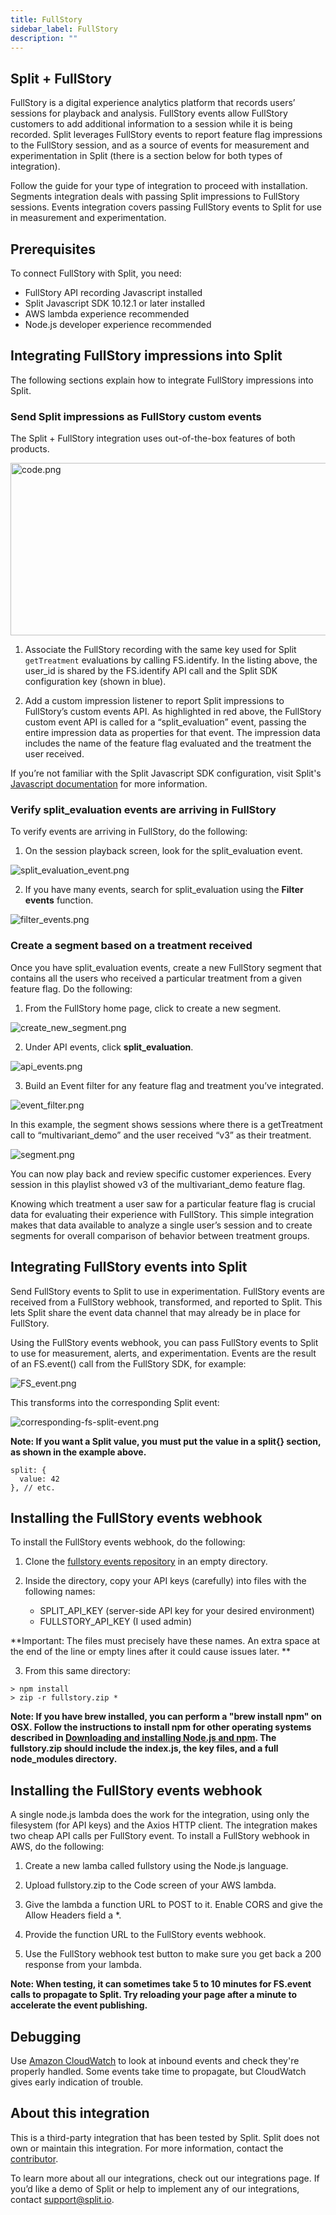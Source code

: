 ```yaml
---
title: FullStory
sidebar_label: FullStory
description: ""
---
```


<p>
  <button hidden style={{borderRadius:'8px', border:'1px', fontFamily:'Courier New', fontWeight:'800', textAlign:'left'}}> help.split.io link: https://help.split.io/hc/en-us/articles/360045937831-FullStory <br /> ✘ images still hosted on help.split.io </button>
</p>

## Split + FullStory

FullStory is a digital experience analytics platform that records users’ sessions for playback and analysis. FullStory events allow FullStory customers to add additional information to a session while it is being recorded. Split leverages FullStory events to report feature flag impressions to the FullStory session, and as a source of events for measurement and experimentation in Split (there is a section below for both types of integration). 

Follow the guide for your type of integration to proceed with installation. Segments integration deals with passing Split impressions to FullStory sessions. Events integration covers passing FullStory events to Split for use in measurement and experimentation.

## Prerequisites

To connect FullStory with Split, you need:

* FullStory API recording Javascript installed
* Split Javascript SDK 10.12.1 or later installed
* AWS lambda experience recommended
* Node.js developer experience recommended

## Integrating FullStory impressions into Split

The following sections explain how to integrate FullStory impressions into Split.

### Send Split impressions as FullStory custom events

The Split + FullStory integration uses out-of-the-box features of both products.

<p>
  <img src="https://help.split.io/hc/article_attachments/360061296432/code.png" alt="code.png" width="514" height="276" />
</p>
 
1. Associate the FullStory recording with the same key used for Split `getTreatment` evaluations by calling FS.identify. In the listing above, the user_id is shared by the FS.identify API call and the Split SDK configuration key (shown in blue).

2. Add a custom impression listener to report Split impressions to FullStory’s custom events API. As highlighted in red above, the FullStory custom event API is called for a “split_evaluation” event, passing the entire impression data as properties for that event. The impression data includes the name of the feature flag evaluated and the treatment the user received.

If you’re not familiar with the Split Javascript SDK configuration, visit Split's [Javascript documentation](https://help.split.io/hc/en-us/articles/360020448791-JavaScript-SDK) for more information.

### Verify split_evaluation events are arriving in FullStory

To verify events are arriving in FullStory, do the following:

1. On the session playback screen, look for the split_evaluation event.

<p>
  <img src="https://help.split.io/hc/article_attachments/360061430331/split_evaluation_event.png" alt="split_evaluation_event.png" />
</p>

  2. If you have many events, search for split_evaluation using the **Filter events** function.

<p>
  <img src="https://help.split.io/hc/article_attachments/360061265172/filter_events.png" alt="filter_events.png" />
</p>

### Create a segment based on a treatment received

Once you have split_evaluation events, create a new FullStory segment that contains all the users who received a particular treatment from a given feature flag. Do the following:

1. From the FullStory home page, click to create a new segment.

<p>
  <img src="https://help.split.io/hc/article_attachments/360061430291/create_new_segment.png" alt="create_new_segment.png" />
</p> 

2. Under API events, click **split_evaluation**.

<p>
  <img src="https://help.split.io/hc/article_attachments/360061265092/api_events.png" alt="api_events.png" />
</p>

3. Build an Event filter for any feature flag and treatment you’ve integrated.

<p>
  <img src="https://help.split.io/hc/article_attachments/360061265152/event_filter.png" alt="event_filter.png" />
</p>

  In this example, the segment shows sessions where there is a getTreatment call to “multivariant_demo” and the user received “v3” as their treatment.

<p>
  <img src="https://help.split.io/hc/article_attachments/360061430311/segment.png" alt="segment.png" />
</p>

You can now play back and review specific customer experiences. Every session in this playlist showed v3 of the multivariant_demo feature flag.

Knowing which treatment a user saw for a particular feature flag is crucial data for evaluating their experience with FullStory. This simple integration makes that data available to analyze a single user’s session and to create segments for overall comparison of behavior between treatment groups.

## Integrating FullStory events into Split

Send FullStory events to Split to use in experimentation. FullStory events are received from a FullStory webhook, transformed, and reported to Split. This lets Split share the event data channel that may already be in place for FullStory.

Using the FullStory events webhook, you can pass FullStory events to Split to use for measurement, alerts, and experimentation. Events are the result of an FS.event() call from the FullStory SDK, for example:

<p>
  <img src="https://help.split.io/hc/article_attachments/12587207079181" alt="FS_event.png" />
</p>

This transforms into the corresponding Split event:

<p>
  <img src="https://help.split.io/hc/article_attachments/12587337868429" alt="corresponding-fs-split-event.png" />
</p>

**Note: If you want a Split value, you must put the value in a split{} section, as shown in the example above.**

```
split: {
  value: 42
}, // etc.
```

## Installing the FullStory events webhook

To install the FullStory events webhook, do the following:

1. Clone the [fullstory events repository](https://github.com/splitio/fullstory-events-2-split) in an empty directory.

2. Inside the directory, copy your API keys (carefully) into files with the following names:
   * SPLIT_API_KEY (server-side API key for your desired environment)
   * FULLSTORY_API_KEY (I used admin)

**Important: The files must precisely have these names. An extra space at the end of the line or empty lines after it could cause issues later. **

3. From this same directory:

```
> npm install 
> zip -r fullstory.zip *
```

**Note: If you have brew installed, you can perform a "brew install npm" on OSX. Follow the instructions to install npm for other operating systems described in [Downloading and installing Node.js and npm](https://docs.npmjs.com/downloading-and-installing-node-js-and-npm). The fullstory.zip should include the index.js, the key files, and a full node_modules directory.**

## Installing the FullStory events webhook

A single node.js lambda does the work for the integration, using only the filesystem (for API keys) and the Axios HTTP client. The integration makes two cheap API calls per FullStory event. To install a FullStory webhook in AWS, do the following:

1. Create a new lamba called fullstory using the Node.js language.

2. Upload fullstory.zip to the Code screen of your AWS lambda.

3. Give the lambda a function URL to POST to it. Enable CORS and give the Allow Headers field a *.

4. Provide the function URL to the FullStory events webhook.

5. Use the FullStory webhook test button to make sure you get back a 200 response from your lambda.

**Note: When testing, it can sometimes take 5 to 10 minutes for FS.event calls to propagate to Split. Try reloading your page after a minute to accelerate the event publishing.**

## Debugging

Use [Amazon CloudWatch](https://docs.aws.amazon.com/AmazonCloudWatch/latest/monitoring/WhatIsCloudWatch.html) to look at inbound events and check they're properly handled. Some events take time to propagate, but CloudWatch gives early indication of trouble.

## About this integration

This is a third-party integration that has been tested by Split. Split does not own or maintain this integration. For more information, contact the [contributor](mailto:david.martin@split.io).

To learn more about all our integrations, check out our integrations page. If you’d like a demo of Split or help to implement any of our integrations, contact [support@split.io](email:support@split.io).

